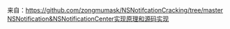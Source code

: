 来自：https://github.com/zongmumask/NSNotifcationCracking/tree/master
[NSNotification&NSNotificationCenter实现原理和源码实现
](https://www.jianshu.com/p/a307587ac62c)



